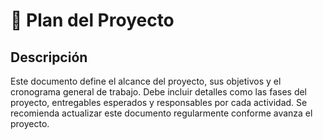 # 📌 Plan del Proyecto
## Descripción
Este documento define el alcance del proyecto, sus objetivos y el cronograma general de trabajo.
Debe incluir detalles como las fases del proyecto, entregables esperados y responsables por cada actividad.
Se recomienda actualizar este documento regularmente conforme avanza el proyecto.
